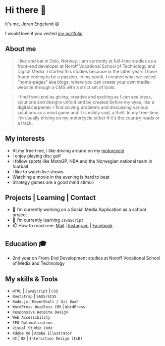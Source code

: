 # Hi there 👋

It's me, Jøran Engelund :smile:

I would love if you visited [my portfolio](https://joranengelund.github.io/#home)

## About me
> I live and eat in Oslo, Norway. I am currently at full-time studies as a front-end developer at Noroff Vocational School of Technology and Digital Media. I started this studies because in the latter years I have found coding to be a passion. In my youth, I created what we called "home-pages" aka blogs, where you can create your own media-website through a CMS with a strict set of tools.

> I find front-end as giving, creative and exciting as I can see ideas, solutions and designs unfold and be created before my eyes, like a digital carpenter. I find solving problems and discussing various solutions as a mind game and it is mildly said, a thrill. In my free-time, I'm usually driving on my motorcycle either if it's the country roads or a track.

## My interests
- At my free time, I like driving around on my [motorcycle](https://www.instagram.com/jaywithsway/)
- I enjoy playing disc golf
- I follow sports like MotoGP, NBA and the Norwegian national team in football
- I like to watch live shows
- Watching a movie in the evening is hard to beat
- Strategy games are a good mind stimuli

## Projects | Learning | Contact

- 🔭 I’m currently working on a Social Media Application as a school project
- 🌱 I’m currently learning ```JavaScript```
- 📫 How to reach me: [Mail](mailto:joranengelund@hotmail.com) | [Instagram](https://www.instagram.com/joranengelund/) | [Facebook](https://www.facebook.com/joranengelund)

## Education :mortar_board:
- 2nd year on Front-End Development studies at Noroff Vocational School of Media and Technology

## My skills & Tools
- ```HTML``` | ```JavaScript``` | ```CSS```
- ```Bootstrap``` | ```SASS/SCSS```
- ```Node.js``` | ```PowerShell / Git Bash```
- ```WordPress Headless CMS``` | ```WordPress```
- ```Responsive Website Design```
- ```Web Accessibility``` 
- ```SEO Optimalization```
- ```Visual Studio Code```
- ```Adobe Xd``` | ```Adobe Illustrator```
- ```UI``` | ```UX``` | ```Interaction Design (IxD)```
